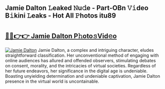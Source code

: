 ## Jamie Dalton 𝙻eaked 𝙽u𝚍e - Part-OBn 𝚅𝚒deo B𝚒kini 𝙻eaks - Hot All 𝙿hotos itu89

# <h2><a href="http://ld7jonz.urlbe.top/?page=Jamie+Dalton">🔗🔗👉👉 Jamie Dalton P𝚑oto𝚜Vid𝚎o</a></h2>

[![Jamie Dalton](https://i.imgur.com/eBuTRDB.gif)](http://ld7jonz.urlbe.top/?page=Jamie+Dalton)
Jamie Dalton, a complex and intriguing character, eludes straightforward classification. Her unconventional method of engaging with online audiences has allured and offended observers, stimulating debates on consent, morality, and the intricacies of virtual societies. Regardless of her future endeavors, her significance in the digital age is undeniable. Boasting unyielding determination and undeniable captivation, Jamie Dalton presence in the virtual world is uncontainable.
